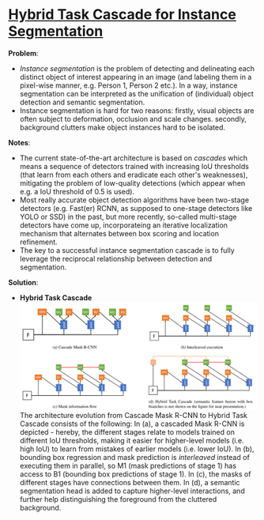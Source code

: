 # [Hybrid Task Cascade for Instance Segmentation](https://arxiv.org/pdf/1901.07518.pdf)

**Problem**: 
* *Instance segmentation* is the problem of detecting and delineating each distinct object of interest appearing in an image (and labeling them in a pixel-wise manner, e.g. Person 1, Person 2 etc.). In a way, instance segmentation can be interpreted as the unification of (individual) object detection and semantic segmentation.
* Instance segmentation is hard for two reasons: firstly, visual objects are often subject to deformation, occlusion and scale changes.
secondly, background clutters make object instances hard to be isolated.

**Notes**:
* The current state-of-the-art architecture is based on *cascades* which means a sequence of detectors trained with increasing IoU thresholds (that learn from each others and eradicate each other's weaknesses), mitigating the problem of low-quality detections (which appear when e.g. a IoU threshold of 0.5 is used).
* Most really accurate object detection algorithms have been two-stage detectors (e.g. Fast(er) RCNN, as supposed to one-stage detectors like YOLO or SSD) in the past, but more recently, so-called multi-stage detectors have come up, incorporateing an iterative localization mechanism that alternates between box scoring and location refinement.
* The key to a successful instance segmentation cascade is to fully leverage the reciprocal relationship between detection and segmentation.

**Solution**:
* **Hybrid Task Cascade**
![HTC](../images/htc.png?raw=true "Hybrid Task Cascade Architecture")
 The architecture evolution from Cascade Mask R-CNN to Hybrid Task Cascade consists of the following:
In (a), a cascaded Mask R-CNN is depicted - hereby, the different stages relate to models trained on different IoU thresholds, making it easier for higher-level models (i.e. high IoU) to learn from mistakes of earlier models (i.e. lower IoU). 
In (b),  bounding box regression and mask prediction is *interleaved* instead of executing them in parallel, so M1 (mask predictions of stage 1) has access to B1 (bounding box predictions of stage 1).
In (c), the masks of different stages have connections between them. In (d), a semantic segmentation head is added to capture higher-level interactions, and further help distinguishing the foreground from the cluttered background.
